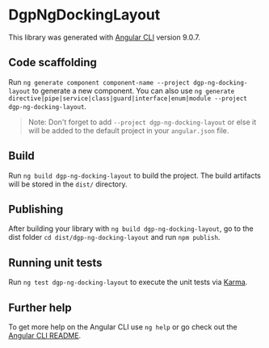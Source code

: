 # DgpNgDockingLayout

This library was generated with [Angular CLI](https://github.com/angular/angular-cli) version 9.0.7.

## Code scaffolding

Run `ng generate component component-name --project dgp-ng-docking-layout` to generate a new component. You can also use `ng generate directive|pipe|service|class|guard|interface|enum|module --project dgp-ng-docking-layout`.
> Note: Don't forget to add `--project dgp-ng-docking-layout` or else it will be added to the default project in your `angular.json` file. 

## Build

Run `ng build dgp-ng-docking-layout` to build the project. The build artifacts will be stored in the `dist/` directory.

## Publishing

After building your library with `ng build dgp-ng-docking-layout`, go to the dist folder `cd dist/dgp-ng-docking-layout` and run `npm publish`.

## Running unit tests

Run `ng test dgp-ng-docking-layout` to execute the unit tests via [Karma](https://karma-runner.github.io).

## Further help

To get more help on the Angular CLI use `ng help` or go check out the [Angular CLI README](https://github.com/angular/angular-cli/blob/master/README.md).
